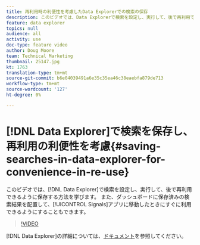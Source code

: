 ```yaml
---
title: 再利用時の利便性を考慮したData Explorerでの検索の保存
description: このビデオでは、Data Explorerで検索を設定し、実行して、後で再利用できるように保存する方法を学びます。 また、ダッシュボードに保存済みの検索結果を配置して、シグナルアプリに移動したときにすぐに使用できるようにすることもできます。
feature: data explorer
topics: null
audience: all
activity: use
doc-type: feature video
author: Doug Moore
team: Technical Marketing
thumbnail: 25147.jpg
kt: 1763
translation-type: tm+mt
source-git-commit: b6e04039491a6e35c35ea46c38eaebfa879de713
workflow-type: tm+mt
source-wordcount: '127'
ht-degree: 0%

---
```



# [!DNL Data Explorer]で検索を保存し、再利用の利便性を考慮{#saving-searches-in-data-explorer-for-convenience-in-re-use}

このビデオでは、[!DNL Data Explorer]で検索を設定し、実行して、後で再利用できるように保存する方法を学びます。 また、ダッシュボードに保存済みの検索結果を配置して、[!UICONTROL Signals]アプリに移動したときにすぐに利用できるようにすることもできます。

>[!VIDEO](https://video.tv.adobe.com/v/25147/?quality=12)

[!DNL Data Explorer]の詳細については、[ドキュメント](https://experiencecloud.adobe.com/resources/help/en_US/aam/data-explorer.html)を参照してください。